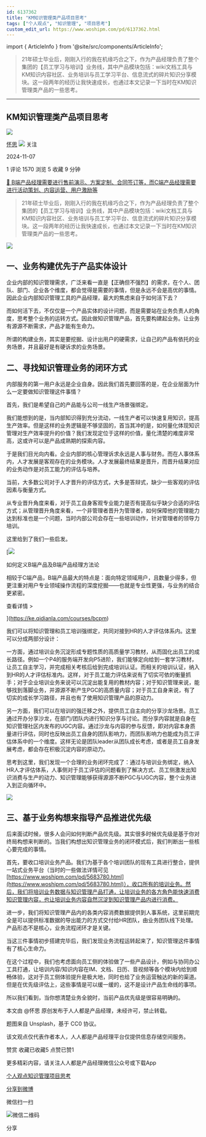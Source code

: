 ```yaml
---
id: 6137362
title: "KM知识管理类产品项目思考"
tags: ["个人观点", "知识管理", "项目思考"]
custom_edit_url: https://www.woshipm.com/pd/6137362.html
---
```

import { ArticleInfo } from '@site/src/components/ArticleInfo';

<ArticleInfo
    author="怀思"
    authorLink="https://www.woshipm.com/u/889403"
    published="2024-11-07"
    views={1570}
    comments={1}
    collects={5}
/>

> 21年硕士毕业后，刚刚入行的我在机缘巧合之下，作为产品经理负责了整个集团的【员工学习与培训】业务线，其中产品模块包括：wiki文档工具与KM知识内容社区、业务培训与员工学习平台、信息流式的碎片知识分享模块。这一段两年的经历让我快速成长，也通过本文记录一下当时在KM知识管理类产品的一些思考。

---

## KM知识管理类产品项目思考

[![](https://static.woshipm.com/WX_U_201905_20190527194820_4516.jpg?imageView2/1/w/72/h/72/q/100)](https://www.woshipm.com/u/889403)

[怀思](https://www.woshipm.com/u/889403) ![](https://static.woshipm.com/tag/1101_1@2x.png) 关注

2024-11-07

1 评论 1570 浏览 5 收藏 9 分钟

[🔗 B端产品经理需要进行售前演示、方案定制、合同签订等，而C端产品经理需要进行活动策划、内容运营、用户激励等](https://ke.qidianla.com/courses/bcpm)

> 21年硕士毕业后，刚刚入行的我在机缘巧合之下，作为产品经理负责了整个集团的【员工学习与培训】业务线，其中产品模块包括：wiki文档工具与KM知识内容社区、业务培训与员工学习平台、信息流式的碎片知识分享模块。这一段两年的经历让我快速成长，也通过本文记录一下当时在KM知识管理类产品的一些思考。

![](https://image.woshipm.com/2023/05/06/c517ffaa-ec01-11ed-94e0-00163e0b5ff3.jpg)

## 一、业务构建优先于产品实体设计

企业内部的知识管理需求，广泛来看一直是【正确但不强烈】的需求，在个人、团队、部门、企业各个维度，都会觉得是需要的事情，但是永远不会是高优的事情。因此企业内部知识管理工具的产品经理，最大的焦虑来自于如何活下去？

而如何活下去，不仅仅是一个产品实体的设计问题，而是需要站在业务负责人的角度，思考整个业务的运转方式。因此做知识管理产品，首先要构建起业务。让业务有源源不断需求，产品才能有生命力。

所谓的构建业务，其实是要挖掘、设计出用户的硬需求，让自己的产品有依托的业务场景，并且最好是有硬诉求的业务场景。

## 二、寻找知识管理业务的闭环方式

内部服务的第一用户永远是企业自身。因此我们首先要回答的是，在企业层面为什么一定要做知识管理这件事情？

首先，我们是希望自己的产品能与公司一线生产场景强绑定。

我们能想到的是，当内部知识得到充分流动，一线生产者可以快速复用知识，提高生产效率。但是这样的业务逻辑是不够坚固的，首当其冲的是，如何量化体现知识管理对生产效率提升的价值？我们发现定位于这样的价值，量化清楚的难度非常高，这或许可以是产品成熟期的探索内容。

于是我们目光向内看。企业内部的核心管理诉求永远是人事与财务。而在人事体系内，人才发展是客观存在的业务模块。人才发展最终结果是晋升，而晋升结果对应的业务动作是对员工能力的评估与培养。

当前，大多数公司对于人才晋升的评估方式，大多是答辩式，缺少一些客观的评估因素与衡量方式。

从专业晋升角度来看，对于员工自身客观专业能力是否有提高似乎缺少合适的评估方式；从管理晋升角度来看，一个非管理者晋升为管理者，如何保障他的管理能力达到标准也是一个问题，当时内部公司会存在一些培训动作，针对管理者的领导力培训。

这里给到了我们一些启发。

[![](https://image.woshipm.com/2023/08/02/72b77e4e-30e3-11ee-88e7-00163e0b5ff3.png)

如何定义B端产品及B端产品经理方法论

相较于C端产品，B端产品最大的特点是：面向特定领域用户，且数量少得多，但更注重对用户专业领域操作流程的深度挖掘——也就是专业性更强，与业务的结合更紧密。

查看详情 >

](https://ke.qidianla.com/courses/bcpm)

我们可以将知识管理和员工培训强绑定，共同对接到HR的人才评估体系内。这里可以分成两部分设计：

一方面，通过培训业务沉淀形成专题性质的高质量学习教材，从而固化出员工的成长路径。例如一个P4的服务端开发向P5进阶，我们能够定向给到一套学习教材，让员工自主学习，并完成相关考核后给到完成培训认证。而相关的培训认证，纳入到HR的人才评估标准内。这样，对于员工能力评估来说有了切实可依的衡量抓手；对于企业培训业务来说可以沉淀出能复用的教材内容；对于知识管理来说，能够找到落脚业务，并源源不断产生PGC的高质量内容；对于员工自身来说，有了切实的成长学习路径，并且也有了使用知识管理产品的原动力。

另一方面，我们可以在培训的强迁移之外，提供员工自主向的分享沙龙场景。员工通过开办分享沙龙，在部门/团队内进行知识分享与讨论。而分享内容就是自身在知识管理社区内发布的UGC内容。通过沙龙与内容的参与反馈，即对内容本身质量进行评估，同时也反映出员工自身的团队影响力，而团队影响力也能成为员工评估体系中的一个维度。这样无论是团队leader从团队成长考虑，或者是员工自身发展考虑，都会存在积极沉淀内容的原动力。

思考到这里，我们发现一个合理的业务闭环完成了：通过与培训业务绑定，纳入HR人才评估体系，人事侧对于员工评估的问题看到了解决方式、员工侧激发出知识消费与生产的动力、知识管理能够获得源源不断PGC与UGC内容，整个业务进入到正向循环中。

![](https://image.woshipm.com/2024/11/06/dc70a9b6-9c4c-11ef-baf4-00163e0b5ff3.png)

## 三、基于业务构想来指导产品推进优先级

后来面试时候，很多人会问如何判断产品优先级。其实很多时候优先级是基于你对终局构想来判断的。当我们构想出知识管理业务的闭环模式后，我们判断出一些核心要完成的事情。

首先，要收口培训业务产品。我们为基于各个培训团队的现有工具进行整合，提供一站式业务平台（当时的一些做法详情可见[https://www.woshipm.com/pd/5683780.html](https://www.woshipm.com/pd/5683780.html)），收口所有的培训业务。然后，我们将培训业务数据与知识管理产品打通，让培训业务的各方角色能快速消费知识管理内容，也让培训业务内容自然沉淀到知识管理产品内进行消费。

进一步，我们将知识管理产品内的各类内容消费数据提供到人事系统，这里前期完全是可以提供标准数据的导出能力的方式交付给HR团队，由业务团队线下处理。产品形态不是核心，业务流程闭环才是关键。

当这三件事情初步搭建完毕后，我们发现业务流程运转起来了，知识管理这件事情有了核心生命力。

在这个过程中，我们也考虑面向员工侧的体验做了一些产品设计，例如与协同办公工具打通，让培训内容/知识内容在IM、文档、日历、音视频等各个模块内给到顺畅体验，这对于员工侧体验提升是极大地，同时也给了业务运营触达的新的渠道。但是在优先级评估上，这些事情是可以缓一缓的，这不是设计产品生命线的事项。

所以我们看到，当你想清楚业务全貌时，当前产品优先级是很容易明确的。

本文由 @怀思 原创发布于人人都是产品经理，未经许可，禁止转载。

题图来自 Unsplash，基于 CC0 协议。

该文观点仅代表作者本人，人人都是产品经理平台仅提供信息存储空间服务。

赞赏 收藏已收藏5 点赞已赞1

更多精彩内容，请关注人人都是产品经理微信公众号或下载App

[个人观点](https://www.woshipm.com/tag/%e4%b8%aa%e4%ba%ba%e8%a7%82%e7%82%b9)[知识管理](https://www.woshipm.com/tag/%e7%9f%a5%e8%af%86%e7%ae%a1%e7%90%86)[项目思考](https://www.woshipm.com/tag/%e9%a1%b9%e7%9b%ae%e6%80%9d%e8%80%83)

[分享到微博](https://service.weibo.com/share/share.php?appkey=2775287854&title=KM知识管理类产品项目思考&url=https://www.woshipm.com/pd/6137362.html&pic=https://image.woshipm.com/2023/05/06/c517ffaa-ec01-11ed-94e0-00163e0b5ff3.jpg)

微信扫一扫

![微信二维码](https://api.pwmqr.com/qrcode/create/?url=https://www.woshipm.com/pd/6137362.html)

分享